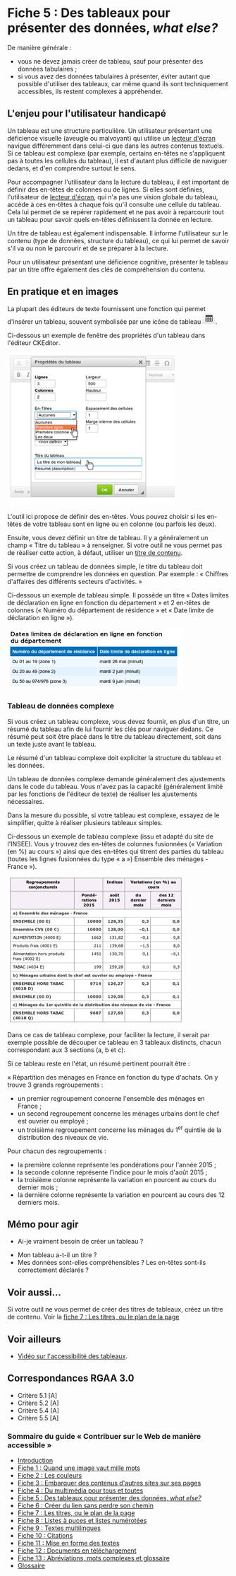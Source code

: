 # Fiche 5&nbsp;: Des tableaux pour présenter des données, <i lang="en">what else?</i>

De manière générale&nbsp;:

- vous ne devez jamais créer de tableau, sauf pour présenter des données tabulaires&nbsp;;
- si vous avez des données tabulaires à présenter, éviter autant que possible d'utiliser des tableaux, car même quand ils sont techniquement accessibles, ils restent complexes à appréhender.

## L'enjeu pour l'utilisateur handicapé

Un tableau est une structure particulière. Un utilisateur présentant une déficience visuelle (aveugle ou malvoyant) qui utilise un [lecteur d'écran](glossaire.md#lecteur-decran) navigue différemment dans celui-ci que dans les autres contenus textuels. Si ce tableau est complexe (par exemple, certains en-têtes ne s'appliquent pas à toutes les cellules du tableau), il est d'autant plus difficile de naviguer dedans, et d'en comprendre surtout le sens.

Pour accompagner l'utilisateur dans la lecture du tableau, il est important de définir des en-têtes de colonnes ou de lignes. Si elles sont définies, l'utilisateur de [lecteur d'écran](glossaire.md#lecteur-decran), qui n'a pas une vision globale du tableau, accède à ces en-têtes à chaque fois qu'il consulte une cellule du tableau. Cela lui permet de se repérer rapidement et ne pas avoir à reparcourir tout un tableau pour savoir quels en-têtes définissent la donnée en lecture.

Un titre de tableau est également indispensable. Il informe l'utilisateur sur le contenu (type de données, structure du tableau), ce qui lui permet de savoir s'il va ou non le parcourir et de se préparer à la lecture. 

Pour un utilisateur présentant une déficience cognitive, présenter le tableau par un titre offre également des clés de compréhension du contenu.

## En pratique et en images

La plupart des éditeurs de texte fournissent une fonction qui permet d'insérer un tableau, souvent symbolisée par une icône de tableau <img src="img/tableau/icone-tableau.png" alt="" />.

Ci-dessous un exemple de fenêtre des propriétés d'un tableau dans l'éditeur <span lang="en">CKEditor</span>.

<img src="img/tableau/ckeditor.png" alt="" />

L'outil ici propose de définir des en-têtes. Vous pouvez choisir si les en-têtes de votre tableau sont en ligne ou en colonne (ou parfois les deux).

Ensuite, vous devez définir un titre de tableau. Il y a généralement un champ «&nbsp;Titre du tableau&nbsp;» à renseigner. Si votre outil ne vous permet pas de réaliser cette action, à défaut, utiliser un [titre de contenu](titres.md).

Si vous créez un tableau de données simple, le titre du tableau doit permettre de comprendre les données en question. Par exemple&nbsp;: «&nbsp;Chiffres d'affaires des différents secteurs d'activités.&nbsp;»

Ci-dessous un exemple de tableau simple. Il possède un titre «&nbsp;Dates limites de déclaration en ligne en fonction du département&nbsp;» et 2 en-têtes de colonnes («&nbsp;Numéro du département de résidence&nbsp;» et «&nbsp;Date limite de déclaration en ligne&nbsp;»).

<img src="img/tableau/simple.png" alt="" />

### Tableau de données complexe

Si vous créez un tableau complexe, vous devez fournir, en plus d'un titre, un résumé du tableau afin de lui fournir les clés pour naviguer dedans. Ce résumé peut soit être placé dans le titre du tableau directement, soit dans un texte juste avant le tableau.

Le résumé d'un tableau complexe doit expliciter la structure du tableau et les données.

Un tableau de données complexe demande généralement des ajustements dans le code du tableau. Vous n'avez pas la capacité (généralement limité par les fonctions de l'éditeur de texte) de réaliser les ajustements nécessaires. 

Dans la mesure du possible, si votre tableau est complexe, essayez de le simplifier, quitte à réaliser plusieurs tableaux simples. 

Ci-dessous un exemple de tableau complexe (issu et adapté du site de l'INSEE). Vous y trouvez des en-têtes de colonnes fusionnées («&nbsp;Variation (en %) au cours&nbsp;») ainsi que des en-têtes qui titrent des parties du tableau (toutes les lignes fusionnées du type «&nbsp;a&nbsp;») Ensemble des ménages - France&nbsp;»). 

<img src="img/tableau/complexe.jpeg" alt="" />

Dans ce cas de tableau complexe, pour faciliter la lecture, il serait par exemple possible de découper ce tableau en 3 tableaux distincts, chacun correspondant aux 3 sections (a, b et c).

Si ce tableau reste en l'état, un résumé pertinent pourrait être&nbsp;: 

«&nbsp;Répartition des ménages en France en fonction du type d'achats. On y trouve 3 grands regroupements&nbsp;:

- un premier regroupement concerne l'ensemble des ménages en France&nbsp;;
- un second regroupement concerne les ménages urbains dont le chef est ouvrier ou employé&nbsp;;
- un troisième regroupement concerne les ménages du 1<sup>er</sup> quintile de la distribution des niveaux de vie. 

Pour chacun des regroupements&nbsp;:

- la première colonne représente les pondérations pour l'année 2015&nbsp;;
- la seconde colonne représente l'indice pour le mois d'août 2015&nbsp;;
- la troisième colonne représente la variation en pourcent au cours du dernier mois&nbsp;;
- la dernière colonne représente la variation en pourcent au cours des 12 derniers mois.

## Mémo pour agir

* Ai-je vraiment besoin de créer un tableau ?
- Mon tableau a-t-il un titre ?
- Mes données sont-elles compréhensibles ? Les en-têtes sont-ils correctement déclarés ?

## Voir aussi...

Si votre outil ne vous permet de créer des titres de tableaux, créez un titre de contenu. Voir la [fiche 7&nbsp;: Les titres, ou le plan de la page](titres.md)

## Voir ailleurs 

- [Vidéo sur l'accessibilité des tableaux](http://portail.unice.fr/access-key/videos/les-tableaux).

## Correspondances RGAA 3.0

- Critère 5.1 [A]
- Critère 5.2 [A]
- Critère 5.4 [A]
- Critère 5.5 [A]

### Sommaire du guide «&nbsp;Contribuer sur le Web de manière accessible&nbsp;»

* [Introduction](0-intro.md)
* [Fiche 1&nbsp;: Quand une image vaut mille mots](images.md)
* [Fiche 2&nbsp;: Les couleurs](couleurs.md)
* [Fiche 3&nbsp;: Embarquer des contenus d'autres sites sur ses pages](cadres.md)
* [Fiche 4&nbsp;: Du multimédia pour tous et toutes](multimedia.md)
* [Fiche 5&nbsp;: Des tableaux pour présenter des données, <i lang="en">what else?</i>](tableaux.md)
* [Fiche 6&nbsp;: Créer du lien sans perdre son chemin](liens.md)
* [Fiche 7&nbsp;: Les titres, ou le plan de la page](titres.md)
* [Fiche 8&nbsp;: Listes à puces et listes numérotées](listes.md)
* [Fiche 9&nbsp;: Textes multilingues](langue.md)
* [Fiche 10&nbsp;: Citations](citations.md)
* [Fiche 11&nbsp;: Mise en forme des textes](mise-en-forme.md)
* [Fiche 12&nbsp;: Documents en téléchargement](docs_telechargement.md)
* [Fiche 13&nbsp;: Abréviations, mots complexes et glossaire](definition.md)
* [Glossaire](glossaire.md)
